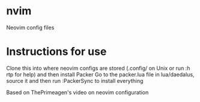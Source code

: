 # nvim
Neovim config files

# Instructions for use
Clone this into where neovim configs are stored (.config/ on Unix or run :h rtp for help) and then install Packer
Go to the packer.lua file in lua/daedalus, source it and then run :PackerSync to install everything

Based on ThePrimeagen's video on neovim configuration
